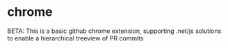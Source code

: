 # chrome
BETA:
This is a basic github chrome extension, supporting .net/js solutions to enable a hierarchical treeview of PR commits